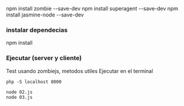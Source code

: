
npm install zombie --save-dev
npm install superagent --save-dev
npm install jasmine-node --save-dev

### instalar dependecias
npm install

### Ejecutar (server y cliente)
Test usando zombiejs, metodos utiles
Ejecutar en el terminal

``` shell
php -S localhost 8000

node 02.js
node 03.js
```
